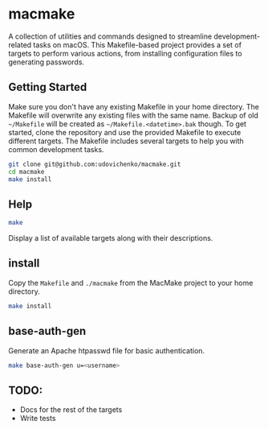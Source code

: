 # macmake

A collection of utilities and commands designed to streamline
development-related tasks on macOS. This Makefile-based project provides a set
of targets to perform various actions, from installing configuration files to
generating passwords.

## Getting Started

Make sure you don't have any existing Makefile in your home directory. The
Makefile will overwrite any existing files with the same name.
Backup of old `~/Makefile` will be created as `~/Makefile.<datetime>.bak`
though.
To get started, clone the repository and use the provided Makefile to execute
different targets. The Makefile includes several targets to help you with common
development tasks.

```bash
git clone git@github.com:udovichenko/macmake.git
cd macmake
make install
```

## Help

```bash
make
```

Display a list of available targets along with their descriptions.

## install

Copy the `Makefile` and `./macmake` from the MacMake project to your home
directory.

```bash
make install
```

## base-auth-gen

Generate an Apache htpasswd file for basic authentication.

```bash
make base-auth-gen u=<username>
```

## TODO:

- Docs for the rest of the targets
- Write tests
